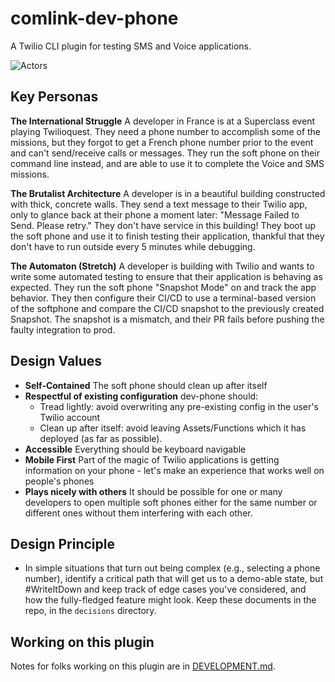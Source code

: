 # comlink-dev-phone

A Twilio CLI plugin for testing SMS and Voice applications.

![Actors](https://user-images.githubusercontent.com/8594375/157669463-bb930042-2413-43dd-a16c-a76f64e529d3.png)


## Key Personas

**The International Struggle**
A developer in France is at a Superclass event playing Twilioquest. They need a phone number to accomplish some of the missions, but they forgot to get a French phone number prior to the event and can't send/receive calls or messages. They run the soft phone on their command line instead, and are able to use it to complete the Voice and SMS missions.

**The Brutalist Architecture**
A developer is in a beautiful building constructed with thick, concrete walls. They send a text message to their Twilio app, only to glance back at their phone a moment later: "Message Failed to Send. Please retry." They don't have service in this building! They boot up the soft phone and use it to finish testing their application, thankful that they don't have to run outside every 5 minutes while debugging.

**The Automaton (Stretch)**
A developer is building with Twilio and wants to write some automated testing to ensure that their application is behaving as expected. They run the soft phone "Snapshot Mode" on and track the app behavior. They then configure their CI/CD to use a terminal-based version of the softphone and compare the CI/CD snapshot to the previously created Snapshot. The snapshot is a mismatch, and their PR fails before pushing the faulty integration to prod.

## Design Values

* **Self-Contained** The soft phone should clean up after itself
* **Respectful of existing configuration** dev-phone should:
  * Tread lightly: avoid overwriting any pre-existing config in the user's Twilio account
  * Clean up after itself: avoid leaving Assets/Functions which it has deployed (as far as possible).
* **Accessible** Everything should be keyboard navigable
* **Mobile First** Part of the magic of Twilio applications is getting information on your phone - let's make an experience that works well on people's phones
* **Plays nicely with others** It should be possible for one or many developers to open multiple soft phones either for the same number or different ones without them interfering with each other.

## Design Principle

* In simple situations that turn out being complex (e.g., selecting a phone number), identify a critical path that will get us to a demo-able state, but #WriteItDown and keep track of edge cases you've considered, and how the fully-fledged feature might look. Keep these documents in the repo, in the `decisions` directory.


## Working on this plugin

Notes for folks working on this plugin are in [DEVELOPMENT.md](DEVELOPMENT.md).

